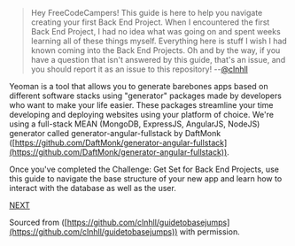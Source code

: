 > Hey FreeCodeCampers! This guide is here to help you navigate creating your first Back End Project. When I encountered the first Back End Project, I had no idea what was going on and spent weeks learning all of these things myself. Everything here is stuff I wish I had known coming into the Back End Projects. Oh and by the way, if you have a question that isn't answered by this guide, that's an issue, and you should report it as an issue to this repository! --[@clnhll](http://twitter.com/clnhll)

Yeoman is a tool that allows you to generate barebones apps based on different software stacks using "generator" packages made by developers who want to make your life easier. These packages streamline your time developing and deploying websites using your platform of choice. We're using a full-stack MEAN (MongoDB, ExpressJS, AngularJS, NodeJS) generator called generator-angular-fullstack by DaftMonk ([https://github.com/DaftMonk/generator-angular-fullstack](https://github.com/DaftMonk/generator-angular-fullstack)).

Once you've completed the Challenge: Get Set for Back End Projects, use this guide to navigate the base structure of your new app and learn how to interact with the database as well as the user.

[NEXT](Guide-to-Back-End-Projects-Table-of-Contents)

Sourced from ([https://github.com/clnhll/guidetobasejumps](https://github.com/clnhll/guidetobasejumps)) with permission.

